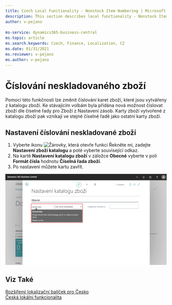 ```yaml
---
title: Czech Local Functionality - Nonstock Item Numbering | Microsoft Docs
description: This section describes local functionality - Nonstock Item Numbering
author: v-pejano

ms-service: dynamics365-business-central
ms.topic: article
ms.search.keywords: Czech, Finance, Localization, CZ
ms.date: 01/31/2021
ms.reviewer: v-pejano
ms.author: v-pejano
---
```


# Číslování neskladovaného zboží
Pomocí této funkčnosti lze změnit číslování karet zboží, které jsou vytvářeny z katalogu zboží. Ke stávajícím volbám byla přidána nová možnost číslovat zboží dle číselné řady pro Zboží z Nastavení zásob. Karty zboží vytvořené z katalogu zboží pak vznikají ve stejné číselné řadě jako ostatní karty zboží.

## Nastavení číslování neskladované zboží

1. Vyberte ikonu ![Žárovky, která otevře funkci Řekněte mi](../../media/ui-search/search_small.png "Řekněte mi, co chcete dělat"), zadejte **Nastavení zboží katalogu** a poté vyberte související odkaz.
2. Na kartě **Nastavení katalogu zboží** v záložce **Obecné** vyberte v poli **Formát čísla** hodnotu **Číselná řada zboží**.
3. Po nastavení můžete kartu zavřít.

![Nastavení číslování neskladovaného zboží](Media/nonstock-item-numbering.png)
## Viz Také

[Rozšířený lokalizační balíček pro Česko](ui-extensions-advanced-localization-pack-cz.md)  
[Česká lokální funkcionalita](czech-local-functionality.md)  
